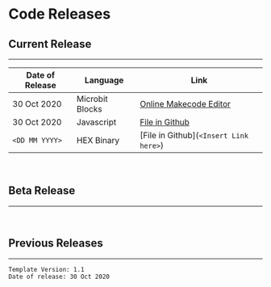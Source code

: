 # Code Releases

## Current Release

---

Date of Release | Language | Link
---|---|---
30 Oct 2020 | Microbit Blocks | [Online Makecode Editor](https://makecode.microbit.org/_EzLHmY1sHi5f)
30 Oct 2020 | Javascript | [File in Github](https://github.com/NousernameCode/Microbit-Digital-Watch-Module/blob/master/Code/Javascript%20Source%20Code.js)
`<DD MM YYYY>` | HEX Binary | [File in Github](`<Insert Link here>`)
</br>

## Beta Release

---
</br>

## Previous Releases

---

`Template Version: 1.1` </br>
`Date of release: 30 Oct 2020`